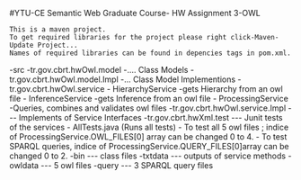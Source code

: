 
#YTU-CE Semantic Web Graduate Course- HW Assignment 3-OWL

	This is a maven project. 
	To get required libraries for the project please right click-Maven-Update Project...
	Names of required libraries can be found in depencies tags in pom.xml.
-src
	-tr.gov.cbrt.hwOwl.model
		-.... Class Models 
	-tr.gov.cbrt.hwOwl.model.Impl
		-... Class Model Implementions
	-tr.gov.cbrt.hwOwl.service
		- HierarchyService  -gets Hierarchy from an owl file 
		- InferenceService  -gets Inference from an owl file
		- ProcessingService -Queries, combines and validates owl files
	-tr.gov.cbrt.hwOwl.service.Impl
		--- Implements of Service Interfaces
	-tr.gov.cbrt.hwXml.test
		--- Junit tests of the services 
		- AllTests.java (Runs all tests)
		- To test all 5 owl files ; indice of ProcessingService.OWL_FILES[0] array can be changed 0 to 4.
		- To test SPARQL queries, indice of ProcessingService.QUERY_FILES[0]array can be changed 0 to 2.
-bin
		--- class files
-txtdata
		--- outputs of service methods
-owldata
		--- 5 owl files 
-query
		--- 3 SPARQL query files
